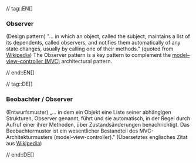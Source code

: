 // tag::EN[]
### Observer

(Design pattern) "...  in which an object, called the subject, maintains a list of its dependents, called observers, and notifies them automatically of any state changes, usually by calling one of their methods." (quoted from [Wikipedia](https://en.wikipedia.org/wiki/Observer_pattern))
The Observer pattern is a key pattern to complement the [model–view–controller (MVC)](#term-model-view-controller) architectural pattern.


// end::EN[]

// tag::DE[]
### Beobachter / Observer

(Entwurfsmuster) „... in dem ein Objekt eine Liste seiner abhängigen
Strukturen, Observer genannt, führt und sie automatisch, in der Regel
durch Aufruf einer ihrer Methoden, über Zustandsänderungen
benachrichtigt. Das Beobachtermuster ist ein wesentlicher Bestandteil
des MVC-Architekturmusters (model-view-controller)." 
(Übersetztes englisches Zitat aus
[Wikipedia](https://en.wikipedia.org/wiki/Observer_pattern))



// end::DE[]

